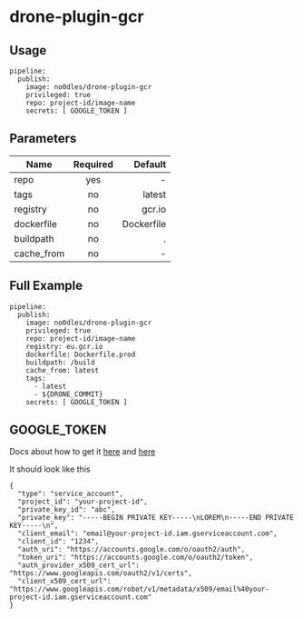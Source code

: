# drone-plugin-gcr

## Usage

```
pipeline:
  publish:
    image: no0dles/drone-plugin-gcr
    privileged: true
    repo: project-id/image-name
    secrets: [ GOOGLE_TOKEN ]
```

## Parameters

| Name        | Required | Default    |
| ----------- |:--------:| ----------:|
| repo        | yes      | -          |
| tags        | no       | latest     |
| registry    | no       | gcr.io     |
| dockerfile  | no       | Dockerfile |
| buildpath   | no       | .          |
| cache_from  | no       | -          |

## Full Example

```
pipeline:
  publish:
    image: no0dles/drone-plugin-gcr
    privileged: true
    repo: project-id/image-name
    registry: eu.gcr.io
    dockerfile: Dockerfile.prod
    buildpath: /build
    cache_from: latest
    tags:
      - latest
      - ${DRONE_COMMIT}
    secrets: [ GOOGLE_TOKEN ]
```

## GOOGLE_TOKEN
Docs about how to get it [here](https://cloud.google.com/container-registry/docs/advanced-authentication) and [here](https://support.google.com/cloud/answer/6158849#serviceaccounts)

It should look like this
```
{
  "type": "service_account",
  "project_id": "your-project-id",
  "private_key_id": "abc",
  "private_key": "-----BEGIN PRIVATE KEY-----\nLOREM\n-----END PRIVATE KEY-----\n",
  "client_email": "email@your-project-id.iam.gserviceaccount.com",
  "client_id": "1234",
  "auth_uri": "https://accounts.google.com/o/oauth2/auth",
  "token_uri": "https://accounts.google.com/o/oauth2/token",
  "auth_provider_x509_cert_url": "https://www.googleapis.com/oauth2/v1/certs",
  "client_x509_cert_url": "https://www.googleapis.com/robot/v1/metadata/x509/email%40your-project-id.iam.gserviceaccount.com"
}
```
